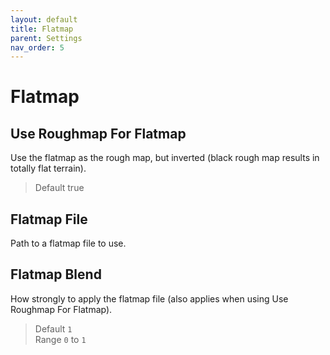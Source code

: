 ```yaml
---
layout: default
title: Flatmap
parent: Settings
nav_order: 5
---
```


# Flatmap

## Use Roughmap For Flatmap
Use the flatmap as the rough map, but inverted (black rough map results in totally flat terrain).
> Default true  

## Flatmap File
Path to a flatmap file to use.

## Flatmap Blend
How strongly to apply the flatmap file (also applies when using Use Roughmap For Flatmap).
> Default `1`  
> Range `0` to `1`
